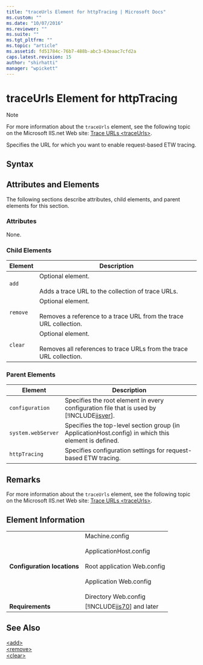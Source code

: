 ```yaml
---
title: "traceUrls Element for httpTracing | Microsoft Docs"
ms.custom: ""
ms.date: "10/07/2016"
ms.reviewer: ""
ms.suite: ""
ms.tgt_pltfrm: ""
ms.topic: "article"
ms.assetid: fd51784c-76b7-488b-abc3-63eaac7cfd2a
caps.latest.revision: 15
author: "shirhatti"
manager: "wpickett"
---
```

# traceUrls Element for httpTracing
> [!NOTE]
>  For more information about the `traceUrls` element, see the following topic on the Microsoft IIS.net Web site: [Trace URLs \<traceUrls>](http://www.iis.net/ConfigReference/system.webServer/httpTracing/traceUrls).  
  
 Specifies the URL for which you want to enable request-based ETW tracing.  
  
## Syntax  
  
## Attributes and Elements  
 The following sections describe attributes, child elements, and parent elements for this section.  
  
### Attributes  
 None.  
  
### Child Elements  
  
|Element|Description|  
|-------------|-----------------|  
|`add`|Optional element.<br /><br /> Adds a trace URL to the collection of trace URLs.|  
|`remove`|Optional element.<br /><br /> Removes a reference to a trace URL from the trace URL collection.|  
|`clear`|Optional element.<br /><br /> Removes all references to trace URLs from the trace URL collection.|  
  
### Parent Elements  
  
|Element|Description|  
|-------------|-----------------|  
|`configuration`|Specifies the root element in every configuration file that is used by [!INCLUDE[iisver](../../reference/admin/includes/iisver-md.md)].|  
|`system.webServer`|Specifies the top-level section group (in ApplicationHost.config) in which this element is defined.|  
|`httpTracing`|Specifies configuration settings for request-based ETW tracing.|  
  
## Remarks  
 For more information about the `traceUrls` element, see the following topic on the Microsoft IIS.net Web site: [Trace URLs \<traceUrls>](http://www.iis.net/ConfigReference/system.webServer/httpTracing/traceUrls).  
  
## Element Information  
  
|||  
|-|-|  
|**Configuration locations**|Machine.config<br /><br /> ApplicationHost.config<br /><br /> Root application Web.config<br /><br /> Application Web.config<br /><br /> Directory Web.config|  
|**Requirements**|[!INCLUDE[iis70](../../reference/admin/includes/iis70-md.md)] and later|  
  
## See Also  
 [\<add>](../../reference/admin/add-element-for-traceurls-for-httptracing.md)   
 [\<remove>](../../reference/admin/remove-element-for-traceurls-for-httptracing.md)   
 [\<clear>](../../reference/admin/clear-element-for-traceurls-for-httptracing.md)